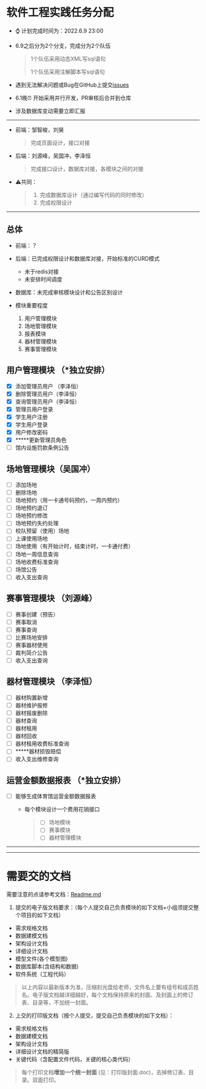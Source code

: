 # 软件工程实践任务分配

- :watch:  计划完成时间为：2022.6.9 23:00

- 6.9之后分为2个分支，完成分为2个队伍
  
  > 1个队伍采用动态XML写sql语句
  > 
  > 1个队伍采用注解脚本写sql语句

- 遇到无法解决问题或Bug在GitHub上提交[issues](https://github.com/GDOU-LYF/GDOUgym/issues)

-  6.1晚:alarm_clock: 开始采用并行开发，PR审核后合并到仓库

  - 涉及数据库变动需要立即汇报


---

- 前端：邹智峻，刘昊
  
  > 完成页面设计，接口对接

- 后端：刘源峰，吴国冲，李泽恒
  
  > 完成接口设计，数据库对接，各模块之间的对接

- :warning:共同：
  
  > 1. 完成数据库设计（通过编写代码的同时修改）
  > 2. 完成权限设计

----

## 总体

- 前端：？

- 后端：已完成权限设计和数据库对接，开始标准的CURD模式
  
  - 未于redis对接
  - 未安排时间调度

- 数据库：未完成审核模块设计和公告区别设计

- 模块重要程度
  1. 用户管理模块
  2. 场地管理模块
  3. 报表模块
  4. 器材管理模块
  5. 赛事管理模块


## 用户管理模块 （*独立安排）

- [x] 添加管理员用户 （李泽恒）
- [x] 删除管理员用户（李泽恒）
- [x] 查询管理员用户（李泽恒）
- [x] 管理员用户登录
- [x] 学生用户注册
- [x] 学生用户登录
- [x] 用户修改密码
- [x] *****更新管理员角色
- [ ] 馆内设施罚款条例公告

## 场地管理模块（吴国冲）

- [ ] 添加场地
- [ ] 删除场地
- [ ] 场地预约（用一卡通号码预约，一周内预约）
- [ ] 场地预约退订
- [ ] 场地预约修改
- [ ] 场地预约失约处理
- [ ] 校队预留（使用）场地
- [ ] 上课使用场地
- [ ] 场地使用（有开始计时，结束计时，一卡通付费）
- [ ] 场地一周信息查询
- [ ] 场地收费标准查询
- [ ] 场馆公告
- [ ] 收入支出查询

## 赛事管理模块 （刘源峰）

- [ ] 赛事创建（预告）
- [ ] 赛事取消
- [ ] 赛事查询
- [ ] 比赛场地安排
- [ ] 赛事器材使用
- [ ] 裁判简介公告
- [ ] 收入支出查询

## 器材管理模块 （李泽恒）

- [ ] 器材购置新增
- [ ] 器材维护报修
- [ ] 器材报废删除
- [ ] 器材查询
- [ ] 器材租用
- [ ] 器材回收
- [ ] 器材租用收费标准查询
- [ ] *****器材损毁赔偿
- [ ] 收入支出维修查询

## 运营金额数据报表 （*独立安排）

- [ ] 能够生成体育馆运营金额数据报表
  
  - 每个模块设计一个费用花销接口
    
    > - [ ] 场地模块
    > - [ ] 赛事模块
    > - [ ] 器材管理模块

-----

----

# 需要交的文档

需要注意的点请参考文档：[Readme.md](https://github.com/GDOU-LYF/GDOUgym/blob/develop/README.md)

1. 提交的电子版文档要求：（每个人提交自己负责模块的如下文档+小组须提交整个项目的如下文档）
- 需求规格文档
- 数据建模文档
- 架构设计文档
- 详细设计文档
- 模型文件(各个模型图)
- 数据库脚本(含结构和数据)
- 软件系统（工程代码）

> 以上内容以最新版本为准，压缩刻光盘给老师，文件名上要有组号和成员姓名。电子版文档越详细越好，每个文档保持原来的封面、及封面上的修订表、目录等，不加统一封面。

2. 上交的打印版文档（按个人提交，提交自己负责模块的如下文档）： 
- 需求规格文档
- 数据建模文档
- 架构设计文档
- 详细设计文档的精简版
- 关键代码（含配置文件代码，关键的核心类代码）

> 每个打印文档**增加一个统一封面** (见：打印版封面.doc)，去掉修订表、目录。双面打印。